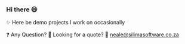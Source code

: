 ### Hi there 😄 

✨ Here be demo projects I work on occasionally

❓ Any Question? 
💾 Looking for a quote?
📧 neale@silimasoftware.co.za
